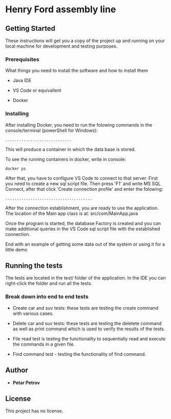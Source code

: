 # Henry Ford assembly line

## Getting Started

These instructions will get you a copy of the project up and running on your local machine for development and testing purposes.

### Prerequisites

What things you need to install the software and how to install them

* Java IDE

* VS Code or equivallent

* Docker

### Installing

After installing Docker, you need to run the folowing commands in the
console/terminal (powerShell for Windows):
```
.............................
```
This will produce a container in which the data base is stored.

To see the running containers in docker, write in console:
```
docker ps
```

After that, you have to configure VS Code to connect to that server.
First you need to create a new sql script file. Then press 'F1' and write MS SQL Connect,
after that click 'Create connection profile' and enter the folowing:

```
......................................
```
After the connection establishment, you are ready to use the application.
The location of the Main app class is at: src/com/MainApp.java

Once the program is started, the database Factory is created and you can
make additional queries in the VS Code sql script file with the established connection.

End with an example of getting some data out of the system or using it for a little demo

## Running the tests

The tests are located in the test/ folder of the application. In the IDE you can right-click
the folder and run all the tests.

### Break down into end to end tests

* Create car and suv tests: these tests are testing the create command with various cases.

* Delete car and suv tests: these tests are testing the deletete command as well as print command
  which is used to verify the results of the tests.

* File read test is testing the functionality to sequentially read and execute
  the commands in a given file.

* Find command test - testing the functionality of find command.

## Author

* **Petar Petrov**

## License

This project has no license.


